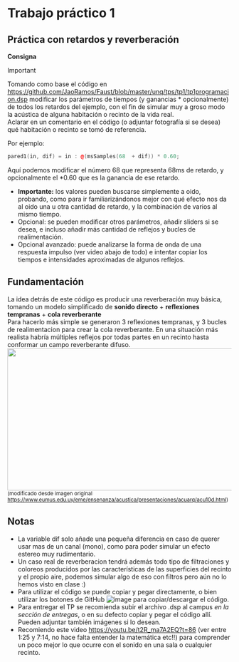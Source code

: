 # Trabajo práctico 1
## Práctica con retardos y reverberación

__Consigna__

> [!IMPORTANT]
> Tomando como base el código en https://github.com/JaoRamos/Faust/blob/master/unq/tps/tp1/tp1programacion.dsp modificar los parámetros de tiempos (y ganancias * opcionalmente) de todos los retardos del ejemplo, con el fin de simular muy a groso modo la acústica de alguna habitación o recinto de la vida real.  
> Aclarar en un comentario en el código (o adjuntar fotografía si se desea) qué habitación o recinto se tomó de referencia.  

Por ejemplo: 

```cpp 
pared1(in, dif) = in : @(msSamples(68  + dif)) * 0.60;
```
Aquí podemos modificar el número 68 que representa 68ms de retardo, y opcionalmente el *0.60 que es la ganancia de ese retardo.
- **Importante:** los valores pueden buscarse simplemente a oido, probando, como para ir familiarizándonos mejor con qué efecto nos da al oido una u otra cantidad de retardo, y la combinación de varios al mismo tiempo.  
- Opcional: se pueden modificar otros parámetros, añadir sliders si se desea, e incluso añadir más cantidad de reflejos y bucles de realimentación.
- Opcional avanzado: puede analizarse la forma de onda de una respuesta impulso (ver video abajo de todo) e intentar copiar los tiempos e intensidades aproximadas de algunos reflejos.

## Fundamentación

La idea detrás de este código es producir una reverberación muy básica, tomando un modelo simplificado de **sonido directo** + **reflexiones tempranas** + **cola reverberante**  
Para hacerlo más simple se generaron 3 reflexiones tempranas, y 3 bucles de realimentacion para crear la cola reverberante. En una situación más realista habría múltiples reflejos por todas partes en un recinto hasta conformar un campo reverberante difuso.
<img src="https://github.com/JaoRamos/Faust/assets/64828457/67a644a2-85d0-49a8-8d99-551f897bd4a3" width="690" height="319">  
<sup>(modificado desde imagen original https://www.eumus.edu.uy/eme/ensenanza/acustica/presentaciones/acuarq/acu10d.html)</sup>

## Notas

- La variable dif solo añade una pequeña diferencia en caso de querer usar mas de un canal (mono), como para poder simular un efecto estereo muy rudimentario.
- Un caso real de reverberacion tendrá además todo tipo de filtraciones y coloreos producidos por las características de las superficies del recinto y el propio aire, podemos simular algo de eso con filtros pero aún no lo hemos visto en clase :)  
- Para utilizar el código se puede copiar y pegar directamente, o bien utilizar los botones de GitHub ![image](https://github.com/JaoRamos/Faust/assets/64828457/22d0dc5a-b860-4710-8df7-cedf4ef0dafd)
para copiar/descargar el código.
- Para entregar el TP se recomienda subir el archivo .dsp al campus *en la sección de entregas*, o en su defecto copiar y pegar el código allí. Pueden adjuntar también imágenes si lo desean.
- Recomiendo este video https://youtu.be/t2R_ma7A2EQ?t=86 (ver entre 1:25 y 7:14, no hace falta entender la matemática etc!!) para comprender un poco mejor lo que ocurre con el sonido en una sala o cualquier recinto.   
